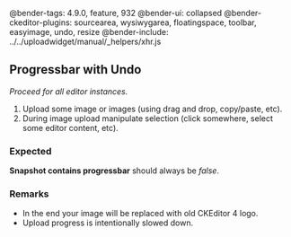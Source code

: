 @bender-tags: 4.9.0, feature, 932
@bender-ui: collapsed
@bender-ckeditor-plugins: sourcearea, wysiwygarea, floatingspace, toolbar, easyimage, undo, resize
@bender-include: ../../uploadwidget/manual/_helpers/xhr.js

## Progressbar with Undo

_Proceed for all editor instances._

1. Upload some image or images (using drag and drop, copy/paste, etc).
2. During image upload manipulate selection (click somewhere, select some editor content, etc).

### Expected

**Snapshot contains progressbar** should always be _false_.

### Remarks

* In the end your image will be replaced with old CKEditor 4 logo.
* Upload progress is intentionally slowed down.
